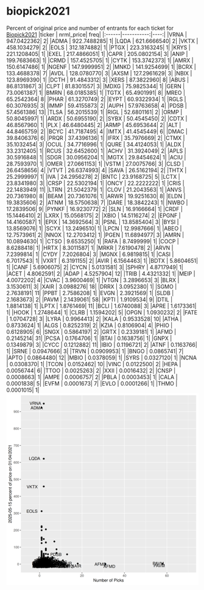 # biopick2021
Percent of original price and number of entrants for each ticket for [Biopick2021](https://twitter.com/hashtag/Biopick2021)
|ticker |  nrml_price| freq|
|:------|-----------:|----:|
|VRNA   | 947.0422362|    2|
|ADMA   | 922.7488285|    1|
|LQDA   | 621.6666540|    2|
|VKTX   | 458.1034279|    2|
|EOLS   | 312.1874882|    1|
|PTGX   | 223.3163245|    1|
|KRYS   | 221.1208405|    1|
|EXEL   | 217.4866051|    1|
|CAPR   | 205.0802154|    3|
|ANIP   | 199.7683663|    1|
|CRMD   | 157.4525705|    1|
|CYTK   | 153.3742373|    1|
|AMRX   | 150.6147486|    1|
|NGENF  | 147.9999951|    2|
|MNKD   | 141.9254699|    1|
|BCRX   | 133.4688378|    7|
|AVDL   | 128.0780770|    3|
|AXSM   | 127.2961629|    3|
|NBIX   | 123.8969390|    1|
|DCTH   |  91.4843312|    3|
|XERS   |  87.3822960|    8|
|ABUS   |  86.8131867|    3|
|CLPT   |  81.8301557|    3|
|MDXG   |  75.9825344|    1|
|GERN   |  73.0061387|    1|
|BMRN   |  68.0185385|    1|
|TGTX   |  65.4901991|    8|
|MREO   |  65.2542364|    8|
|PHAR   |  61.3270749|    2|
|EYPT   |  60.9322934|    1|
|RGLS   |  60.3076935|    3|
|IMMP   |  59.4155873|    2|
|AUPH   |  57.9763658|    4|
|PDSB   |  57.4561386|   13|
|TLSA   |  56.2015539|    1|
|RIGL   |  52.6801161|    2|
|ORMP   |  50.8045997|    1|
|ARDX   |  50.6955190|    2|
|SYBX   |  50.4545450|    2|
|CDTX   |  46.8567960|    1|
|PLX    |  46.6480445|    2|
|ARMP   |  45.6953644|    2|
|ALT    |  44.8465759|    2|
|BCYC   |  41.7187495|    4|
|IMTX   |  41.4545449|    6|
|DMAC   |  39.8406376|    6|
|PRQR   |  37.4396136|    1|
|IFRX   |  35.7976669|    2|
|CTMX   |  35.1032454|    3|
|OCUL   |  34.7716996|    1|
|QURE   |  34.4124053|    1|
|ALDX   |  33.2312405|    1|
|RCUS   |  32.6452600|    1|
|ACHV   |  31.3924049|    2|
|APLS   |  30.5916848|    1|
|SDGR   |  30.0956204|    1|
|MGTX   |  29.8454624|    1|
|ACIU   |  28.7593970|    1|
|OMER   |  27.0661153|    1|
|VSTM   |  27.0075766|    3|
|CLSD   |  26.6458656|    4|
|VTVT   |  26.6374993|    4|
|SAVA   |  26.5162194|    2|
|THTX   |  25.2999997|    1|
|IVA    |  24.2956278|    2|
|BNTC   |  23.9168725|    5|
|LCTX   |  23.8341980|    3|
|CRSP   |  22.5302194|    1|
|ONCY   |  22.2222222|    1|
|CRIS   |  22.1483949|   11|
|LTRN   |  21.5042379|    1|
|CLOV   |  21.2043563|    1|
|ANVS   |  20.7361980|    8|
|BEAM   |  20.7361076|    1|
|ARWR   |  19.9251630|    8|
|ELDN   |  19.3835606|    2|
|ATNM   |  18.5750638|    7|
|DARE   |  18.3842243|    1|
|NWBO   |  17.2839506|    9|
|PYNKF  |  16.9230772|    2|
|SLN    |  16.9166664|    1|
|CRDF   |  15.1446410|    2|
|LXRX   |  15.0568175|    2|
|XBIO   |  14.5116274|    2|
|EPGNF  |  14.4160587|    1|
|EPIX   |  14.3692564|    3|
|PSNL   |  13.8585404|    3|
|BYSI   |  13.8569076|    1|
|SCYX   |  13.2496510|    1|
|LPCN   |  12.9987666|    1|
|ABEO   |  12.7573961|    2|
|NNOX   |  12.2703412|    1|
|PGEN   |  11.6894977|    3|
|AMRN   |  10.0894630|    1|
|CTSO   |   9.6535250|    1|
|RAFA   |   8.7499999|    1|
|COCP   |   8.6288418|    1|
|HRTX   |   8.3011587|    1|
|MRKR   |   7.6190478|    2|
|ARVN   |   7.2399814|    1|
|CYDY   |   7.2026804|    3|
|MGNX   |   6.9819815|    1|
|CASI   |   6.7017543|    1|
|VXRT   |   6.3191155|    2|
|AVIR   |   6.1564463|    1|
|BDTX   |   5.8604651|    1|
|CANF   |   5.6906075|    2|
|CYCN   |   5.0131581|    3|
|SPHRY  |   4.8717949|    1|
|ACET   |   4.8062591|    2|
|ADAP   |   4.5257904|   12|
|TRIB   |   4.4321332|    1|
|MEIP   |   4.0072202|    4|
|CVAC   |   3.9600469|    1|
|VTGN   |   3.2896653|    3|
|BLRX   |   3.1530611|    3|
|XAIR   |   3.0988276|   18|
|DRRX   |   3.0952380|    1|
|SGMO   |   2.7638191|   11|
|PPBT   |   2.7586208|    1|
|EVGN   |   2.3921569|    1|
|SLDB   |   2.1683673|    2|
|PAVM   |   2.1439061|   58|
|KPTI   |   1.9109534|    9|
|DTIL   |   1.8814138|    1|
|LPTX   |   1.8761469|   11|
|BCLI   |   1.6740088|    3|
|APRE   |   1.6173361|    1|
|HOOK   |   1.2748644|    1|
|CLRB   |   1.1594202|    5|
|OPGN   |   1.0930232|    2|
|FATE   |   1.0704728|    3|
|LYRA   |   0.9964413|    2|
|KALA   |   0.9533528|   10|
|ATHA   |   0.8733624|    1|
|ALGS   |   0.8252319|    2|
|KZIA   |   0.8106904|    4|
|PHIO   |   0.6128905|    6|
|SNGX   |   0.5864197|    2|
|GRTX   |   0.2339181|    1|
|AFMD   |   0.2145214|   31|
|PCSA   |   0.1764706|    1|
|BTAI   |   0.1638756|    1|
|GNPX   |   0.1349879|    3|
|CYCC   |   0.1212882|   11|
|IBIO   |   0.1196721|    2|
|ATNF   |   0.1163766|    1|
|SRNE   |   0.0947666|    3|
|TRVN   |   0.0909953|    1|
|BNGO   |   0.0865741|    7|
|APTO   |   0.0864480|   12|
|MBIO   |   0.0378059|    1|
|SYRS   |   0.0327120|    1|
|NCNA   |   0.0308370|    1|
|TCON   |   0.0152462|   10|
|VINC   |   0.0122500|    2|
|HEPA   |   0.0056744|    6|
|TTOO   |   0.0025263|    2|
|XXII   |   0.0016432|    2|
|CNSP   |   0.0008663|    1|
|AMPE   |   0.0006757|    2|
|PBLA   |   0.0003453|    1|
|CALA   |   0.0001838|    5|
|EVFM   |   0.0001673|    7|
|EVLO   |   0.0001266|    1|
|THMO   |   0.0001015|    1|
![retvspicks](biopicks.png?raw=true)
